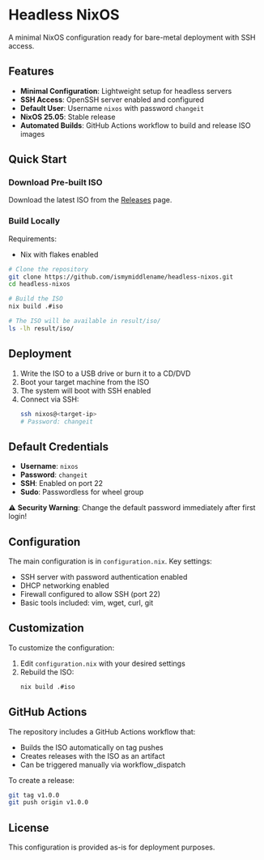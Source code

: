 # Headless NixOS

A minimal NixOS configuration ready for bare-metal deployment with SSH access.

## Features

- **Minimal Configuration**: Lightweight setup for headless servers
- **SSH Access**: OpenSSH server enabled and configured
- **Default User**: Username `nixos` with password `changeit`
- **NixOS 25.05**: Stable release
- **Automated Builds**: GitHub Actions workflow to build and release ISO images

## Quick Start

### Download Pre-built ISO

Download the latest ISO from the [Releases](https://github.com/ismymiddlename/headless-nixos/releases) page.

### Build Locally

Requirements:
- Nix with flakes enabled

```bash
# Clone the repository
git clone https://github.com/ismymiddlename/headless-nixos.git
cd headless-nixos

# Build the ISO
nix build .#iso

# The ISO will be available in result/iso/
ls -lh result/iso/
```

## Deployment

1. Write the ISO to a USB drive or burn it to a CD/DVD
2. Boot your target machine from the ISO
3. The system will boot with SSH enabled
4. Connect via SSH:
   ```bash
   ssh nixos@<target-ip>
   # Password: changeit
   ```

## Default Credentials

- **Username**: `nixos`
- **Password**: `changeit`
- **SSH**: Enabled on port 22
- **Sudo**: Passwordless for wheel group

⚠️ **Security Warning**: Change the default password immediately after first login!

## Configuration

The main configuration is in `configuration.nix`. Key settings:

- SSH server with password authentication enabled
- DHCP networking enabled
- Firewall configured to allow SSH (port 22)
- Basic tools included: vim, wget, curl, git

## Customization

To customize the configuration:

1. Edit `configuration.nix` with your desired settings
2. Rebuild the ISO:
   ```bash
   nix build .#iso
   ```

## GitHub Actions

The repository includes a GitHub Actions workflow that:
- Builds the ISO automatically on tag pushes
- Creates releases with the ISO as an artifact
- Can be triggered manually via workflow_dispatch

To create a release:
```bash
git tag v1.0.0
git push origin v1.0.0
```

## License

This configuration is provided as-is for deployment purposes.